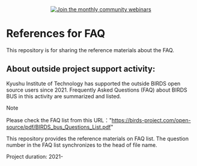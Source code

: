 <div align="center">
  <a href="https://lean-sat.org/opensource/">
  <img alt="Join the monthly community webinars" src="https://img.shields.io/badge/join_our-monthly_webinars-orange" />
  </a>
</div>

# References for FAQ
This repository is for sharing the reference materials about the FAQ.

## About outside project support activity:
Kyushu Institute of Technology has supported the outside BIRDS open source users since 2021.
Frequently Asked Questions (FAQ) about BIRDS BUS in this activity are summarized and listed.

> [!NOTE]
> Please check the FAQ list from this URL："https://birds-project.com/open-source/pdf/BIRDS_bus_Questions_List.pdf"

This repository provides the reference materials on FAQ list.
The question number in the FAQ list synchronizes to the head of file name.


Project duration: 2021-

